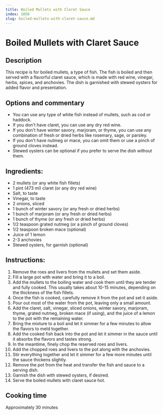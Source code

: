 ```yaml
---
title: Boiled Mullets with Claret Sauce
index: 1050
slug: boiled-mullets-with-claret-sauce.md
---
```


# Boiled Mullets with Claret Sauce

## Description
This recipe is for boiled mullets, a type of fish. The fish is boiled and then served with a flavorful claret sauce, which is made with red wine, vinegar, herbs, spices, and anchovies. The dish is garnished with stewed oysters for added flavor and presentation.

## Options and commentary
- You can use any type of white fish instead of mullets, such as cod or haddock.
- If you don't have claret, you can use any dry red wine.
- If you don't have winter savory, marjoram, or thyme, you can use any combination of fresh or dried herbs like rosemary, sage, or parsley.
- If you don't have nutmeg or mace, you can omit them or use a pinch of ground cloves instead.
- Stewed oysters can be optional if you prefer to serve the dish without them.

## Ingredients:
- 2 mullets (or any white fish fillets)
- 1 pint (473 ml) claret (or any dry red wine)
- Salt, to taste
- Vinegar, to taste
- 2 onions, sliced
- 1 bunch of winter savory (or any fresh or dried herbs)
- 1 bunch of marjoram (or any fresh or dried herbs)
- 1 bunch of thyme (or any fresh or dried herbs)
- 1/2 teaspoon grated nutmeg (or a pinch of ground cloves)
- 1/2 teaspoon broken mace (optional)
- Juice of 1 lemon
- 2-3 anchovies
- Stewed oysters, for garnish (optional)

## Instructions:
1. Remove the roes and livers from the mullets and set them aside.
2. Fill a large pot with water and bring it to a boil.
3. Add the mullets to the boiling water and cook them until they are tender and fully cooked. This usually takes about 10-15 minutes, depending on the thickness of the fish fillets.
4. Once the fish is cooked, carefully remove it from the pot and set it aside.
5. Pour out most of the water from the pot, leaving only a small amount.
6. Add the claret, salt, vinegar, sliced onions, winter savory, marjoram, thyme, grated nutmeg, broken mace (if using), and the juice of a lemon to the pot with the remaining water.
7. Bring the mixture to a boil and let it simmer for a few minutes to allow the flavors to meld together.
8. Add the cooked fish back into the pot and let it simmer in the sauce until it absorbs the flavors and tastes strong.
9. In the meantime, finely chop the reserved roes and livers.
10. Add the chopped roes and livers to the pot along with the anchovies.
11. Stir everything together and let it simmer for a few more minutes until the sauce thickens slightly.
12. Remove the pot from the heat and transfer the fish and sauce to a serving dish.
13. Garnish the dish with stewed oysters, if desired.
14. Serve the boiled mullets with claret sauce hot.

## Cooking time
Approximately 30 minutes